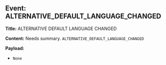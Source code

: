 ## Event: ALTERNATIVE_DEFAULT_LANGUAGE_CHANGED

**Title:** ALTERNATIVE DEFAULT LANGUAGE CHANGED

**Content:**
Needs summary.
`ALTERNATIVE_DEFAULT_LANGUAGE_CHANGED`

**Payload:**
- `None`